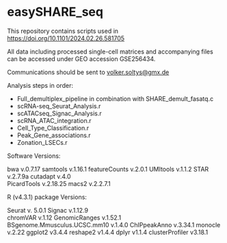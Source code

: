 # easySHARE_seq
This repository contains scripts used in https://doi.org/10.1101/2024.02.26.581705

All data including processed single-cell matrices and accompanying files can be accessed under GEO accession GSE256434.

Communications should be sent to volker.soltys@gmx.de

Analysis steps in order:
- Full_demultiplex_pipeline in combination with SHARE_demult_fasatq.c
- scRNA-seq_Seurat_Analysis.r
- scATACseq_Signac_Analysis.r
- scRNA_ATAC_integration.r
- Cell_Type_Classification.r
- Peak_Gene_associations.r
- Zonation_LSECs.r



Software Versions:

bwa v.0.7.17
samtools v.1.16.1
featureCounts v.2.0.1
UMItools v.1.1.2
STAR v.2.7.9a 
cutadapt v.4.0  
PicardTools v.2.18.25
macs2 v.2.2.7.1

R (v4.3.1) package Versions:

Seurat v. 5.0.1 
Signac v.1.12.9  
chromVAR v.1.12
GenomicRanges v.1.52.1
BSgenome.Mmusculus.UCSC.mm10 v.1.4.0
ChIPpeakAnno v.3.34.1
monocle v.2.22
ggplot2 v3.4.4
reshape2 v1.4.4
dplyr v1.1.4
clusterProfiler v3.18.1
